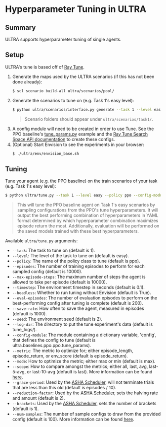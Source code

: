 # Hyperparameter Tuning in ULTRA

## Summary

ULTRA supports hyperparameter tuning of single agents.

## Setup

ULTRA's tune is based off of [Ray Tune](https://docs.ray.io/en/latest/tune/index.html).

1. Generate the maps used by the ULTRA scenarios (if this has not been done already):
   ```sh
   $ scl scenario build-all ultra/scenarios/pool/
   ```
2. Generate the scenarios to tune on (e.g. Task 1's easy level):
   ```sh
   $ python ultra/scenarios/interface.py generate --task 1 --level easy
   ```
   > Scenario folders should appear under `ultra/scenarios/task1/`.
3. A config module will need to be created in order to use Tune. See the PPO baseline's [tune_params.py](../ultra/baselines/ppo/ppo/tune_params.py) example and the [Ray Tune Search Space API documentation](https://docs.ray.io/en/latest/tune/api_docs/search_space.html) to create these configs.
4. (Optional) Start Envision to see the experiments in your browser:
   ```sh
   $ ./ultra/env/envision_base.sh
   ```

## Tuning

Tune your agent (e.g. the PPO baseline) on the train scenarios of your task (e.g. Task 1's easy level):
```sh
$ python ultra/tune.py --task 1 --level easy --policy ppo --config-module ultra.baselines.ppo.ppo.tune_params --metric episode_return --mode max
```
> This will tune the PPO baseline agent on Task 1's easy scenarios by sampling configurations from the PPO's tune hyperparameters. It will output the best performing combination of hyperparameters in YAML format determined by which hyperparameter combination maximizes episode return the most. Additionally, evaluation will be performed on the saved models trained with these best hyperparameters.

Available `ultra/tune.py` arguments:
- `--task`: The task to tune on (default is 1).
- `--level`: The level of the task to tune on (default is easy).
- `--policy`: The name of the policy class to tune (default is ppo).
- `--episodes`: The number of training episodes to perform for each sampled config (default is 10000).
- `--max-episode-steps`: The maximum number of steps the agent is allowed to take per episode (default is 10000).
- `--timestep`: The environment timestep in seconds (default is 0.1).
- `--headless`: Whether to run tuning without Envision (default is True).
- `--eval-episodes`: The number of evaluation episodes to perform on the best-performing config after tuning is complete (default is 200).
- `--save-rate`: How often to save the agent, measured in episodes (default is 1000).
- `--seed`: The environment seed (default is 2).
- `--log-dir`: The directory to put the tune experiment's data (default is tune_logs/).
- `--config-module`: The module containing a dictionary variable, 'config', that defines the config to tune (default is ultra.baselines.ppo.ppo.tune_params).
- `--metric`: The metric to optimize for; either episode_length, episode_return, or env_score (default is episode_return).
- `--mode`: How to optimize the metric; either max or min (default is max).
- `--scope`: How to compare amongst the metrics; either all, last, avg, last-5-avg, or last-10-avg (default is last). More information can be found [here](https://docs.ray.io/en/latest/tune/api_docs/analysis.html#ray.tune.ExperimentAnalysis).
- `--grace-period`: Used by the [ASHA Scheduler](https://docs.ray.io/en/master/tune/api_docs/schedulers.html#asha-tune-schedulers-ashascheduler), will not terminate trials that are less than this old (default is episodes / 10).
- `--reduction-factor`: Used by the [ASHA Scheduler](https://docs.ray.io/en/master/tune/api_docs/schedulers.html#asha-tune-schedulers-ashascheduler), sets the halving rate and amount (default is 2).
- `--brackets`: Used by the [ASHA Scheduler](https://docs.ray.io/en/master/tune/api_docs/schedulers.html#asha-tune-schedulers-ashascheduler), sets the number of brackets (default is 1).
- `--num-samples`: The number of sample configs to draw from the provided config (default is 100). More information can be found [here](https://docs.ray.io/en/latest/tune/api_docs/search_space.html).
